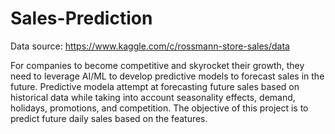 # Sales-Prediction
Data source: https://www.kaggle.com/c/rossmann-store-sales/data

For companies to become competitive and skyrocket their growth, they need to leverage AI/ML to develop predictive models to forecast sales in the future. Predictive modela attempt at forecasting future sales based on historical data while taking into account seasonality effects, demand, holidays, promotions, and competition. The objective of this project is to predict future daily sales based on the features. 
